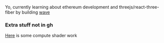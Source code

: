 Yo, currently learning about ethereum development and threejs/react-three-fiber by building [wave](https://github.com/nicolasgargano/wave)

### Extra stuff not in gh
[Here](https://www.youtube.com/watch?v=l-1H0u8_iYI) is some compute shader work
